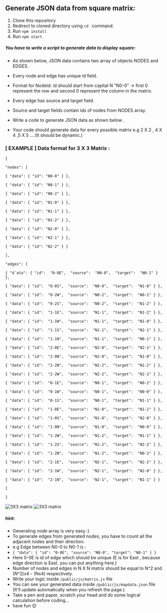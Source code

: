 ## Generate JSON data from square matrix:
 1.  Clone this repository 
 2.  Redirect to cloned directory using ```cd ``` command.
 3. Run ```npm install ```
 4. Run ``` npm start ```

##### You have to write a script to generate data to display square:

- As shown below, JSON data contains two array of objects NODES and EDGES.
- Every node and edge has unique id field.
- Format for Nodeid:
  id should start from capital N
  "N0-0" -> first 0 represent the row and second 0 represent the column in the matrix.

- Every edge has source and target field.
- Source and target fields contain ids of nodes from NODES array.
- Write a code to generate JSON data as shown below .
- Your code should generate data for every possible matrix e.g 2 X 2 , 4 X 4 ,5 X 5 ....(It should be dynamic.)

### [ EXAMPLE ] Data format for 3 X 3 Matrix :

```
{

"nodes": [

{ "data": { "id": "N0-0" } },

{ "data": { "id": "N0-1" } },

{ "data": { "id": "N0-2" } },

{ "data": { "id": "N1-0" } },

{ "data": { "id": "N1-1" } },

{ "data": { "id": "N1-2" } },

{ "data": { "id": "N2-0" } },

{ "data": { "id": "N2-1" } },

{ "data": { "id": "N2-2" } }

],

"edges": [

{ "d`ata": { "id":  "0-0E",  "source":  "N0-0",  "target":  "N0-1" } },

{ "data": { "id":  "0-0S",  "source":  "N0-0",  "target":  "N1-0" } },

{ "data": { "id":  "0-2W",  "source":  "N0-2",  "target":  "N0-1" } },

{ "data": { "id":  "0-2S",  "source":  "N0-2",  "target":  "N1-2" } },

{ "data": { "id":  "1-1E",  "source":  "N1-1",  "target":  "N1-2" } },

{ "data": { "id":  "1-1W",  "source":  "N1-1",  "target":  "N1-0" } },

{ "data": { "id":  "1-1S",  "source":  "N1-1",  "target":  "N2-1" } },

{ "data": { "id":  "1-1N",  "source":  "N1-1",  "target":  "N0-1" } },

{ "data": { "id":  "2-0E",  "source":  "N2-0",  "target":  "N2-1" } },

{ "data": { "id":  "2-0N",  "source":  "N2-0",  "target":  "N1-0" } },

{ "data": { "id":  "2-2N",  "source":  "N2-2",  "target":  "N1-2" } },

{ "data": { "id":  "2-2W",  "source":  "N2-2",  "target":  "N2-1" } },

{ "data": { "id":  "0-1E",  "source":  "N0-1",  "target":  "N0-2" } },

{ "data": { "id":  "0-1W",  "source":  "N0-1",  "target":  "N0-0" } },

{ "data": { "id":  "0-1S",  "source":  "N0-1",  "target":  "N1-1" } },

{ "data": { "id":  "1-0E",  "source":  "N1-0",  "target":  "N1-1" } },

{ "data": { "id":  "1-0S",  "source":  "N1-0",  "target":  "N2-0" } },

{ "data": { "id":  "1-0N",  "source":  "N1-0",  "target":  "N0-0" } },

{ "data": { "id":  "1-2W",  "source":  "N1-2",  "target":  "N1-1" } },

{ "data": { "id":  "1-2S",  "source":  "N1-2",  "target":  "N2-2" } },

{ "data": { "id":  "1-2N",  "source":  "N1-2",  "target":  "N0-2" } },

{ "data": { "id":  "2-1E",  "source":  "N2-1",  "target":  "N2-2" } },

{ "data": { "id":  "2-1W",  "source":  "N2-1",  "target":  "N2-0" } },

{ "data": { "id":  "2-1N",  "source":  "N2-1",  "target":  "N1-1" } }
`
]

}
```

![3X3 matrix](https://github.com/KishorRathva/Exam2020/blob/master/public/img/threeXthree.png)
![3X3 matrix](https://github.com/KishorRathva/Exam2020/blob/master/public/img/exam.png)

##### hint:

- Generating node array is very easy :)
- To generate edges from generated nodes, you have to count all the adjacent nodes and their direction.
- e.g Edge between N0-0 to N0-1 is :
- `{ "data": { "id": "0-0E", "source": "N0-0", "target": "N0-1" } }`
- Here 0-0E is id of edge which should be unique (E is for East , because edge direction is East. you can put anything here.)
- Number of nodes and edges in N X N matrix should be equal to N^2 and (N^2)x4 - (Nx4) respectively.
- Write your logic inside `/public/js/matrix.js` file
- You can see your generated data inside `/public/js/mapdata.json` file (It'll update automatically when you refresh the page.)
- Take a pen and paper, scratch your head and do some logical calculation before coding...
- have fun 😊
